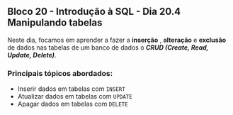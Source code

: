 ## Bloco 20 - Introdução à SQL - Dia 20.4 Manipulando tabelas

Neste dia, focamos em aprender a fazer  a **inserção** , **alteração** e **exclusão** de dados nas tabelas de um banco de dados o **_CRUD (Create, Read, Update, Delete)_**.

### Principais tópicos abordados:

-   Inserir dados em tabelas com  `INSERT`
-   Atualizar dados em tabelas com  `UPDATE`
-   Apagar dados em tabelas com  `DELETE` 

